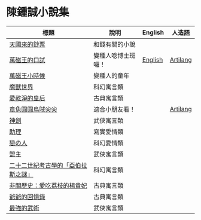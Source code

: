 # 陳鍾誠小說集

| 標題  |  說明  |  English | 人造語 |
|-------|--------|----------|--------|
|  [天國來的鈔票](HeavenMoney.md)  |  和錢有關的小說  |  | |
|  [萬磁王的口試](DrMagneto.md)  |  變種人唸博士班囉！  | [English](DrMagnetoEnglish.md) | [Artilang](DrMagnetoArtilang.md) |
|  [萬磁王小時候](ChildMagneto.md)  | 變種人的童年 |  | |
|  [魔獸世界](MonsterWorld.md)  |  科幻寓言類  |  | |
|  [愛乾淨的皇后](queen.md)  |  古典寓言類  |  | |
|  [章魚圓圓烏賊尖尖](tako.md)  |  適合小朋友看！  |  | [Artilang](takoArtilang.md) |
|  [神劍](knife.md)  |  武俠寓言類  |  | |
|  [助理](assistant.md)  |  寫實愛情類  |  | |
|  [戀の人](lover.md)  |  科幻愛情類  |  | |
|  [盟主](chief.md)  |  武俠寓言類  |  | |
|  [二十二世紀考古學的「亞伯拉斯之謎」](archaeology.md)  |  科幻寓言類  |  | |
|  [非關歷史：愛吃荔枝的楊貴妃](litchi.md)  |  古典寓言類  |  | |
|  [爺爺的回憶錄](grandpaIphone.md)  |  古典寓言類  |  | |
|  [最強的武術](strongestKongfu.md)  |  武俠寓言類  |  | |

